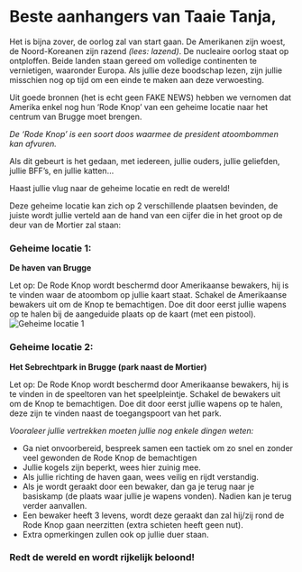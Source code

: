 





# Beste aanhangers van Taaie Tanja,

Het is bijna zover, de oorlog zal van start gaan. De Amerikanen zijn woest, de Noord-Koreanen zijn razend *(lees: lazend)*. De nucleaire oorlog staat op ontploffen. Beide landen staan gereed om volledige continenten te vernietigen, waaronder Europa.
Als jullie deze boodschap lezen, zijn jullie misschien nog op tijd om een einde te maken aan deze verwoesting.


Uit goede bronnen (het is echt geen FAKE NEWS) hebben we vernomen dat Amerika enkel nog hun ‘Rode Knop’ van een geheime locatie naar het centrum  van Brugge moet brengen.

*De ‘Rode Knop’ is een soort doos waarmee de president atoombommen kan afvuren.*

Als dit gebeurt is het gedaan, met iedereen, jullie ouders, jullie geliefden, jullie BFF’s, en jullie katten…

Haast jullie vlug naar de geheime locatie en redt de wereld!

Deze geheime locatie kan zich op 2 verschillende plaatsen bevinden, de juiste wordt jullie verteld aan de hand van een cijfer die in het groot op de deur van de Mortier zal staan:




### Geheime locatie 1:
  **De haven van Brugge**
  
  Let op: De Rode Knop wordt beschermd door Amerikaanse bewakers, hij is te vinden waar de atoombom op jullie kaart staat. Schakel de Amerikaanse bewakers uit om de Knop te bemachtigen. Doe dit door eerst jullie wapens op te halen bij de aangeduide plaats op de kaart (met een pistool).
  ![Geheime locatie 1](https://i.imgur.com/B88X1Cq.png)
  
  
  
  
### Geheime locatie 2:
  **Het Sebrechtpark in Brugge (park naast de Mortier)**
  
  Let op: De Rode Knop wordt beschermd door Amerikaanse bewakers, hij is te vinden in de speeltoren van het speelpleintje.  Schakel de bewakers uit om de Knop te bemachtigen. Doe dit door eerst jullie wapens op te halen, deze zijn te vinden naast de toegangspoort van het park.



*Vooraleer jullie vertrekken moeten jullie nog enkele dingen weten:*
* Ga niet onvoorbereid, bespreek samen een tactiek om zo snel en zonder veel gewonden de Rode Knop de bemachtigen
* Jullie kogels zijn beperkt, wees hier zuinig mee.
* Als jullie richting de haven gaan, wees veilig en rijdt verstandig.
* Als je wordt geraakt door een bewaker, dan ga je terug naar je basiskamp (de plaats waar jullie je wapens vonden). Nadien kan je terug verder aanvallen.
* Een bewaker heeft 3 levens, wordt deze geraakt dan zal hij/zij rond de Rode Knop gaan neerzitten (extra schieten heeft geen nut).
* Extra opmerkingen zullen ook op jullie duer staan.


### Redt de wereld en wordt rijkelijk beloond!
